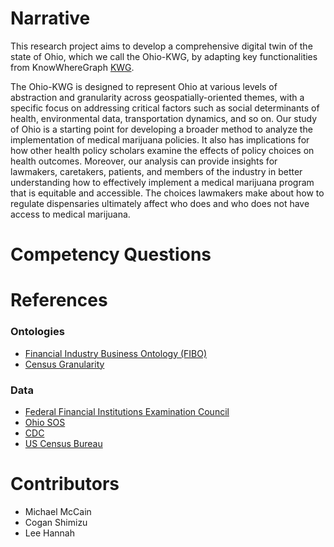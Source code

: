 # Narrative

This research project aims to develop a comprehensive digital twin of the state of Ohio, which we call the Ohio-KWG, by adapting key functionalities from KnowWhereGraph [KWG](https://knowwheregraph.org/).

The Ohio-KWG is designed to represent Ohio at various levels of abstraction and granularity across geospatially-oriented themes, with a specific focus on addressing critical factors such as social determinants of health, environmental data, transportation dynamics, and so on. Our study of Ohio is a starting point for developing a broader method to analyze the implementation of medical marijuana policies. It also has implications for how other health policy scholars examine the effects of policy choices on health outcomes. Moreover, our analysis can provide insights for lawmakers, caretakers, patients, and members of the industry in better understanding how to effectively implement a medical marijuana program that is equitable and accessible. The choices lawmakers make about how to regulate dispensaries ultimately affect who does and who does not have access to medical marijuana.

# Competency Questions

# References

### Ontologies

- [Financial Industry Business Ontology (FIBO)](https://github.com/edmcouncil/fibo)
- [Census Granularity](https://www.census.gov/newsroom/blogs/random-samplings/2014/07/understanding-geographic-relationships-counties-places-tracts-and-more.html)

### Data

- [Federal Financial Institutions Examination Council](https://geomap.ffiec.gov/ffiecgeomap/)
- [Ohio SOS](https://www.ohiosos.gov/elections/election-results-and-data/2020/)
- [CDC](https://www.cdc.gov/nchs/nvss/usaleep/usaleep.html)
- [US Census Bureau](https://data.census.gov/table?g=040XX00US39$8600000&y=2023)

# Contributors

- Michael McCain
- Cogan Shimizu
- Lee Hannah
